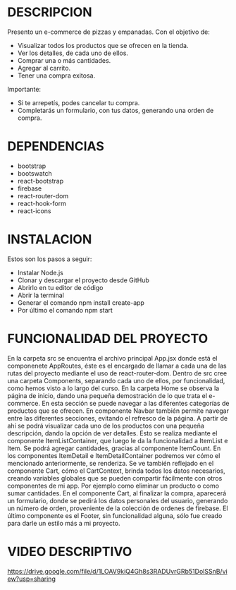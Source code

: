 # DESCRIPCION
Presento un e-commerce de pizzas y empanadas.
Con el objetivo de:

* Visualizar todos los productos que se ofrecen en la tienda.
* Ver los detalles, de cada uno de ellos.
* Comprar una o más cantidades.
* Agregar al carrito.
* Tener una compra exitosa.

 Importante:
* Si te arrepetís, podes cancelar tu compra.
* Completarás un formulario, con tus datos, generando una orden de compra.

# DEPENDENCIAS
* bootstrap
* bootswatch
* react-bootstrap
* firebase
* react-router-dom
* react-hook-form
* react-icons
    
# INSTALACION
Estos son los pasos a seguir:

* Instalar Node.js
* Clonar y descargar el proyecto desde GitHub
* Abrirlo en tu editor de código
* Abrir la terminal
* Generar el comando npm install create-app
* Por último el comando npm start

# FUNCIONALIDAD DEL PROYECTO
En la carpeta src se encuentra el archivo principal App.jsx donde está el componenete AppRoutes, éste es el encargado de llamar a cada una de las rutas del proyecto mediante el uso de react-router-dom.
Dentro de src cree una carpeta Components, separando cada uno de ellos, por funcionalidad, como hemos visto a lo largo del curso.
En la carpeta Home se observa la página de inicio, dando una pequeña demostración de lo que trata el e-commerce. En esta sección se puede navegar a las diferentes categorías de productos que se ofrecen.
En componente Navbar también permite navegar entre las diferentes secciones, evitando el refresco de la página.
A partir de ahí se podrá visualizar cada uno de los productos con una pequeña descripción, dando la opción de ver detalles. Esto se realiza mediante el componente ItemListContainer, que luego le da la funcionalidad a ItemList e Item.
Se podrá agregar cantidades, gracias al componente ItemCount.
En los componentes ItemDetail e ItemDetailContainer podremos ver cómo el mencionado anteriormente, se renderiza.
Se ve también reflejado en el componente Cart, cómo el CartContext, brinda todos los datos necesarios, creando variables globales que se pueden compartir fácilmente con otros componentes de mi app. Por ejemplo como eliminar un producto o como sumar cantidades.
En el componente Cart, al finalizar la compra, aparecerá un formulario, donde se pedirá los datos personales del usuario, generando un número de orden, proveniente de la colección de ordenes de firebase.
El último componente es el Footer, sin funcionalidad alguna, sólo fue creado para darle un estilo más a mi proyecto.

# VIDEO DESCRIPTIVO

https://drive.google.com/file/d/1LOAV9kiQ4Gh8s3RADUvrGRb51DolSSnB/view?usp=sharing
